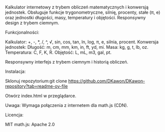 Kalkulator internetowy z trybem obliczeń matematycznych i konwersją jednostek. Obsługuje funkcje trygonometryczne, silnię, procenty, stałe (π, e) oraz jednostki długości, masy, temperatury i objętości. Responsywny design z trybem ciemnym.

Funkcjonalności:

Kalkulator: +, -, *, /, ^, √, sin, cos, tan, ln, log, π, e, silnia, procent.
Konwersja jednostek:
Długość: m, cm, mm, km, in, ft, yd, mi.
Masa: kg, g, t, lb, oz.
Temperatura: C, F, K, R.
Objętość: L, mL, m3, gal, pt.

Responsywny interfejs z trybem ciemnym i historią obliczeń.


Instalacja:

Sklonuj repozytorium:git clone https://github.com/DKawon/DKawon-repository?tab=readme-ov-file

Otwórz index.html w przeglądarce.

Uwaga: Wymaga połączenia z internetem dla math.js (CDN).


Licencja:

MIT 
math.js: Apache 2.0
